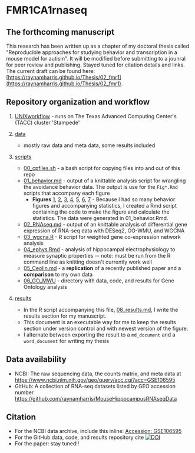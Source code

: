 # FMR1CA1rnaseq

## The forthcoming manuscript
This research has been written up as a chapter of my doctoral thesis called "Reproducible approaches for studying behavior and transcription in a mouse model for autism". It will be modified before submitting to a jounral for peer review and publishing. Stayed tuned for citation details and links. The current draft can be found here: [https://raynamharris.github.io/Thesis/02_fmr1](https://raynamharris.github.io/Thesis/02_fmr1).

## Repository organization and workflow

1. [UNIXworkflow](./UNIXworkflow/) - runs on The Texas Advanced Computing Center's (TACC) cluster 'Stampede'
2. [data](./data/)
	- mostly raw data and meta data, some results included
3. [scripts](./scripts/)
	- [00_cpfiles.sh](./scripts/00_cpfiles.sh)	- a bash script for copying files into and out of this repo
	- [01_behavior.md](./scripts/01_behavior.md) - output of a knittable analysis script for wrangling the avoidance behavior  data. The output is use for the `Fig*.Rmd` scripts that accompany each figure 
		- **Figures** [1](./scripts/Fig1.md), [2](./scripts/Fig2.md), [3](./scripts/Fig3.md), [4](./scripts/Fig4.md), [5](./scripts/Fig5.md), [6](./scripts/Fig6.md), [7](./scripts/Fig7.md) - Because I had so many behavior figures and accompanying statistics, I created a Rmd script containing the code to make the figure and calculate the statistics. The data were generated in 01_behavior.Rmd. 
	- [02_RNAseq.md](./scripts/02_RNAseq.md)	- output of an knittable analysis of differential gene expression of RNA-seq data with DESeq2, GO-WMU, and WGCNA
	- [03_wgcna.R](./scripts/03_wgcna.R)	- R script for weighted gene co-expression network analysis
	- [04_ephys.Rmd](./scripts/04_ephys.Rmd) - analysis of hippocampal electrophysiology to measure synaptic properties -- note: must be run from the R command line as knitting doesn't currently work well
	- [05_Ceolin.md](./scripts/05_Ceolin.Rmd) - a **replication** of a recently published paper and a **comparison** to my own data
	- [06_GO_MWU](./scripts/06_GO_MWU)	- directory with data, code, and results for Gene Ontology analysis
	 
5. [results](./results/)
	- In the R script accompanying this file, [08_results.md](./scripts/08_results.md), I write the results section for my manuscript. 
	- This document is an executable way for me to keep the results section under version control and with newest version of the figure. 
	- I alternate between exporting the result to a `md_document` and a `word_document` for writing my thesis

## Data availability

- NCBI: The raw sequencing data, the counts matrix, and meta data at https://www.ncbi.nlm.nih.gov/geo/query/acc.cgi?acc=GSE106595
- GitHub: A collection of RNA-seq datasets listed by GEO accession number https://github.com/raynamharris/MouseHippocampusRNAseqData

## Citation 

- For the NCBI data archive, include this inline: [Accession: GSE106595](https://www.ncbi.nlm.nih.gov/geo/query/acc.cgi?acc=GSE106595)
- For the GitHub data, code, and results repository cite [![DOI](https://zenodo.org/badge/101933073.svg)](https://zenodo.org/badge/latestdoi/101933073)
- For the paper: stay tuned!!

